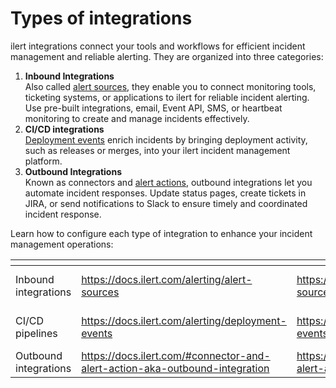 # Types of integrations

ilert integrations connect your tools and workflows for efficient incident management and reliable alerting. They are organized into three categories:

1. **Inbound Integrations**\
   Also called [alert sources](../../alerting/alert-sources/), they enable you to connect monitoring tools, ticketing systems, or applications to ilert for reliable incident alerting. Use pre-built integrations, email, Event API, SMS, or heartbeat monitoring to create and manage incidents effectively.
2. **CI/CD integrations**\
   [Deployment events](../../alerting/deployment-events/) enrich incidents by bringing deployment activity, such as releases or merges, into your ilert incident management platform.
3. **Outbound Integrations**\
   Known as connectors and [alert actions](../#connector-and-alert-action-aka-outbound-integration), outbound integrations let you automate incident responses. Update status pages, create tickets in JIRA, or send notifications to Slack to ensure timely and coordinated incident response.

Learn how to configure each type of integration to enhance your incident management operations:

<table data-view="cards"><thead><tr><th></th><th data-hidden data-type="content-ref"></th><th data-hidden data-card-target data-type="content-ref"></th><th data-hidden data-card-cover data-type="files"></th></tr></thead><tbody><tr><td>Inbound integrations</td><td><a href="https://docs.ilert.com/alerting/alert-sources">https://docs.ilert.com/alerting/alert-sources</a></td><td><a href="https://docs.ilert.com/alerting/alert-sources">https://docs.ilert.com/alerting/alert-sources</a></td><td><a href="../.gitbook/assets/Group 1321315022 (1).png">Group 1321315022 (1).png</a></td></tr><tr><td>CI/CD pipelines</td><td><a href="https://docs.ilert.com/alerting/deployment-events">https://docs.ilert.com/alerting/deployment-events</a></td><td><a href="https://docs.ilert.com/alerting/deployment-events">https://docs.ilert.com/alerting/deployment-events</a></td><td><a href="../.gitbook/assets/Group 1321315023 (1).png">Group 1321315023 (1).png</a></td></tr><tr><td>Outbound integrations</td><td><a href="https://docs.ilert.com/#connector-and-alert-action-aka-outbound-integration">https://docs.ilert.com/#connector-and-alert-action-aka-outbound-integration</a></td><td><a href="https://docs.ilert.com/#connector-and-alert-action-aka-outbound-integration">https://docs.ilert.com/#connector-and-alert-action-aka-outbound-integration</a></td><td><a href="../.gitbook/assets/Group 1321315024.png">Group 1321315024.png</a></td></tr></tbody></table>
